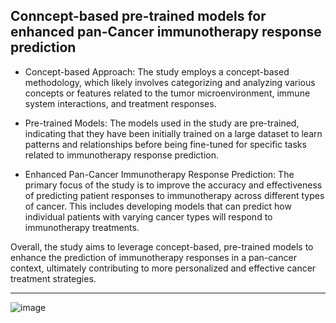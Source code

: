 ## Conncept-based pre-trained models for enhanced pan-Cancer immunotherapy response prediction


* Concept-based Approach: The study employs a concept-based methodology, which likely involves categorizing and analyzing various concepts or features related to the tumor microenvironment, immune system interactions, and treatment responses.

* Pre-trained Models: The models used in the study are pre-trained, indicating that they have been initially trained on a large dataset to learn patterns and relationships before being fine-tuned for specific tasks related to immunotherapy response prediction.

* Enhanced Pan-Cancer Immunotherapy Response Prediction: The primary focus of the study is to improve the accuracy and effectiveness of predicting patient responses to immunotherapy across different types of cancer. This includes developing models that can predict how individual patients with varying cancer types will respond to immunotherapy treatments.

Overall, the study aims to leverage concept-based, pre-trained models to enhance the prediction of immunotherapy responses in a pan-cancer context, ultimately contributing to more personalized and effective cancer treatment strategies.

----------

![image](https://github.com/mims-harvard/mims-responder/assets/21102929/0e0916fe-e040-4870-b5ac-0e1166ad188e)





